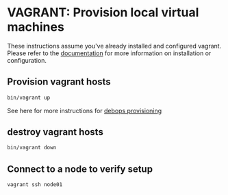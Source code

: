 # VAGRANT: Provision local virtual machines

These instructions assume you've already installed and configured vagrant.
Please refer to the [documentation](VAGRANT.md) for more information on installation or configuration.

## Provision vagrant hosts

```bash
bin/vagrant up
```

See here for more instructions for [debops provisioning](DEBOPSPROVISION.md)

## destroy vagrant hosts

```bash
bin/vagrant down
```

## Connect to a node to verify setup

```bash
vagrant ssh node01
```
